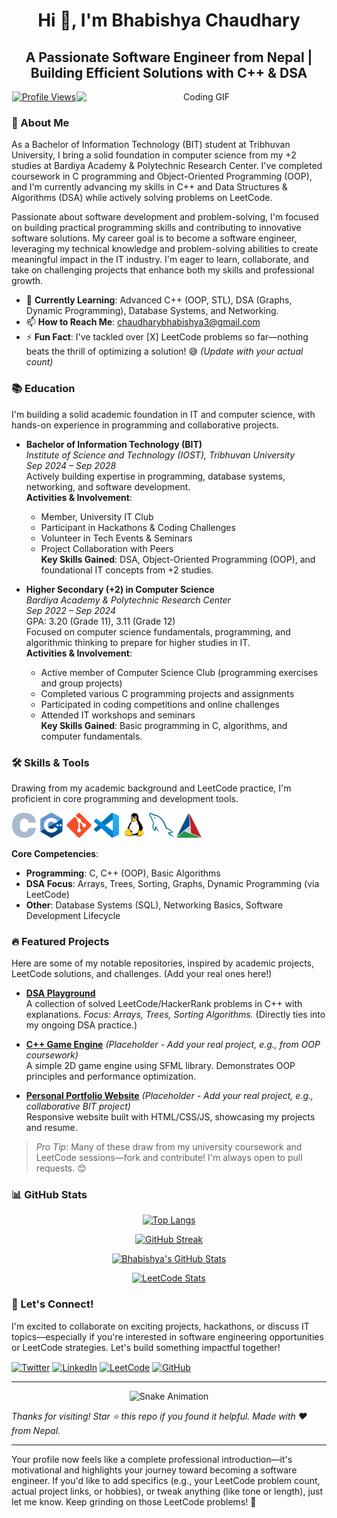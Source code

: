 <div align="center">

# Hi 👋, I'm Bhabishya Chaudhary
## A Passionate Software Engineer from Nepal | Building Efficient Solutions with C++ & DSA

<img align="right" alt="Coding GIF" width="400" src="https://media4.giphy.com/media/v1.Y2lkPTc5MGI3NjExY2ZubnJoNjB3bGZuaXMxeHBoOXQwNDBxazliMmc3bzkydnE1bno4MSZlcD12MV9pbnRlcm5hbF9naWZfYnlfaWQmY3Q9Zw/L1R1tvI9svkIWwpVYr/giphy.gif" />

[![Profile Views](https://komarev.com/ghpvc/?username=bhabishya-chaudhary&label=Profile%20Views&color=0e75b6&style=flat)](https://github.com/bhabishya-chaudhary)

</div>

### 🚀 About Me
As a Bachelor of Information Technology (BIT) student at Tribhuvan University, I bring a solid foundation in computer science from my +2 studies at Bardiya Academy & Polytechnic Research Center. I've completed coursework in C programming and Object-Oriented Programming (OOP), and I'm currently advancing my skills in C++ and Data Structures & Algorithms (DSA) while actively solving problems on LeetCode.

Passionate about software development and problem-solving, I'm focused on building practical programming skills and contributing to innovative software solutions. My career goal is to become a software engineer, leveraging my technical knowledge and problem-solving abilities to create meaningful impact in the IT industry. I'm eager to learn, collaborate, and take on challenging projects that enhance both my skills and professional growth.

- 🌱 **Currently Learning**: Advanced C++ (OOP, STL), DSA (Graphs, Dynamic Programming), Database Systems, and Networking.
- 📫 **How to Reach Me**: chaudharybhabishya3@gmail.com
- ⚡ **Fun Fact**: I've tackled over [X] LeetCode problems so far—nothing beats the thrill of optimizing a solution! 😅 *(Update with your actual count)*

### 📚 Education
I'm building a solid academic foundation in IT and computer science, with hands-on experience in programming and collaborative projects.

- **Bachelor of Information Technology (BIT)**  
  *Institute of Science and Technology (IOST), Tribhuvan University*  
  *Sep 2024 – Sep 2028*  
  Actively building expertise in programming, database systems, networking, and software development.  
  **Activities & Involvement**:  
  - Member, University IT Club  
  - Participant in Hackathons & Coding Challenges  
  - Volunteer in Tech Events & Seminars  
  - Project Collaboration with Peers  
  **Key Skills Gained**: DSA, Object-Oriented Programming (OOP), and foundational IT concepts from +2 studies.

- **Higher Secondary (+2) in Computer Science**  
  *Bardiya Academy & Polytechnic Research Center*  
  *Sep 2022 – Sep 2024*  
  GPA: 3.20 (Grade 11), 3.11 (Grade 12)  
  Focused on computer science fundamentals, programming, and algorithmic thinking to prepare for higher studies in IT.  
  **Activities & Involvement**:  
  - Active member of Computer Science Club (programming exercises and group projects)  
  - Completed various C programming projects and assignments  
  - Participated in coding competitions and online challenges  
  - Attended IT workshops and seminars  
  **Key Skills Gained**: Basic programming in C, algorithms, and computer fundamentals.

### 🛠️ Skills & Tools
Drawing from my academic background and LeetCode practice, I'm proficient in core programming and development tools.

<p align="left">
  <img src="https://raw.githubusercontent.com/devicons/devicon/master/icons/c/c-original.svg" alt="C" width="40" height="40" /> 
  <img src="https://raw.githubusercontent.com/devicons/devicon/master/icons/cplusplus/cplusplus-original.svg" alt="C++" width="40" height="40" />
  <img src="https://raw.githubusercontent.com/devicons/devicon/master/icons/git/git-original.svg" alt="Git" width="40" height="40" />
  <img src="https://raw.githubusercontent.com/devicons/devicon/master/icons/vscode/vscode-original.svg" alt="VS Code" width="40" height="40" />
  <img src="https://raw.githubusercontent.com/devicons/devicon/master/icons/linux/linux-original.svg" alt="Linux" width="40" height="40" />
  <img src="https://raw.githubusercontent.com/devicons/devicon/master/icons/mysql/mysql-original.svg" alt="MySQL" width="40" height="40" />
  <img src="https://raw.githubusercontent.com/devicons/devicon/master/icons/cmake/cmake-original.svg" alt="CMake" width="40" height="40" />
</p>

**Core Competencies**:
- **Programming**: C, C++ (OOP), Basic Algorithms
- **DSA Focus**: Arrays, Trees, Sorting, Graphs, Dynamic Programming (via LeetCode)
- **Other**: Database Systems (SQL), Networking Basics, Software Development Lifecycle

### 🔥 Featured Projects
Here are some of my notable repositories, inspired by academic projects, LeetCode solutions, and challenges. (Add your real ones here!)

- **[DSA Playground](https://github.com/bhabishya-chaudhary/dsa-playground)**  
  A collection of solved LeetCode/HackerRank problems in C++ with explanations. *Focus: Arrays, Trees, Sorting Algorithms.* (Directly ties into my ongoing DSA practice.)

- **[C++ Game Engine](https://github.com/bhabishya-chaudhary/cpp-game-engine)** *(Placeholder - Add your real project, e.g., from OOP coursework)*  
  A simple 2D game engine using SFML library. Demonstrates OOP principles and performance optimization.

- **[Personal Portfolio Website](https://github.com/bhabishya-chaudhary/portfolio)** *(Placeholder - Add your real project, e.g., collaborative BIT project)*  
  Responsive website built with HTML/CSS/JS, showcasing my projects and resume.

> *Pro Tip*: Many of these draw from my university coursework and LeetCode sessions—fork and contribute! I'm always open to pull requests. 😊

### 📊 GitHub Stats
<div align="center">

[![Top Langs](https://github-readme-stats.vercel.app/api/top-langs?username=bhabishya-chaudhary&show_icons=true&locale=en&layout=compact&theme=radical)](https://github.com/anuraghazra/github-readme-stats)

[![GitHub Streak](https://github-readme-streak-stats.herokuapp.com/?user=bhabishya-chaudhary&theme=radical)](https://github.com/DenverCoder1/github-readme-streak-stats)

[![Bhabishya's GitHub Stats](https://github-readme-stats.vercel.app/api?username=bhabishya-chaudhary&show_icons=true&locale=en&theme=radical)](https://github.com/anuraghazra/github-readme-stats)

[![LeetCode Stats](https://leetcard.jacoblin.cool/bhabishya-chaudhary?theme=radical&font=JetBrains%20Mono)](https://www.leetcode.com/bhabishya-chaudhary/)

</div>

### 🤝 Let's Connect!
I'm excited to collaborate on exciting projects, hackathons, or discuss IT topics—especially if you're interested in software engineering opportunities or LeetCode strategies. Let's build something impactful together!

<p align="left">
  <a href="https://twitter.com/bhabishya" target="blank"><img align="center" src="https://raw.githubusercontent.com/rahuldkjain/github-profile-readme-generator/master/src/images/icons/Social/twitter.svg" alt="Twitter" height="30" width="40" /></a>
  <a href="https://linkedin.com/in/bhabishya-chaudhary" target="blank"><img align="center" src="https://raw.githubusercontent.com/rahuldkjain/github-profile-readme-generator/master/src/images/icons/Social/linked-in-alt.svg" alt="LinkedIn" height="30" width="40" /></a>
  <a href="https://www.leetcode.com/bhabishya-chaudhary" target="blank"><img align="center" src="https://raw.githubusercontent.com/rahuldkjain/github-profile-readme-generator/master/src/images/icons/Social/leet-code.svg" alt="LeetCode" height="30" width="40" /></a>
  <a href="https://github.com/bhabishya-chaudhary" target="blank"><img align="center" src="https://raw.githubusercontent.com/rahuldkjain/github-profile-readme-generator/master/src/images/icons/Social/github.svg" alt="GitHub" height="30" width="40" /></a>
</p>

---

<div align="center">
  <img src="https://raw.githubusercontent.com/bhabishya-chaudhary/bhabishya-chaudhary/output/github-contribution-grid-snake.svg" alt="Snake Animation" />
</div>

*Thanks for visiting! Star ⭐ this repo if you found it helpful. Made with ❤️ from Nepal.*

---

Your profile now feels like a complete professional introduction—it's motivational and highlights your journey toward becoming a software engineer. If you'd like to add specifics (e.g., your LeetCode problem count, actual project links, or hobbies), or tweak anything (like tone or length), just let me know. Keep grinding on those LeetCode problems! 🚀
